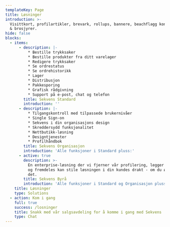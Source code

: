 ```yaml
---
templateKey: Page
title: Løsninger
introduction: >-
  Visittkort, profilartikler, brevark, rollups, bannere, beachflagg konvolutter
  & brosjyrer.
hide: false
blocks:
  - items:
      - description: |-
          * Bestille trykksaker
          * Bestille produkter fra ditt varelager
          * Redigere trykksaker
          * Se ordrestatus
          * Se ordrehistorikk
          * Lager
          * Distribusjon
          * Pakkesporing
          * Grafisk rådgivning
          * Support på e-post, chat og telefon
        title: Sekvens Standard
        introduction: ''
      - description: |-
          * Tilgangskontroll med tilpassede brukernivåer
          * Single Sign-on
          * Sekvens i din organisasjons design
          * Skreddersydd funksjonalitet
          * Nettbutikk-løsning
          * Designtjenester
          * Profilhåndbok
        title: Sekvens Organisasjon
        introduction: 'Alle funksjoner i Standard pluss:'
      - active: true
        description: >-
          En enterprise-løsning der vi fjerner vår profilering, legger inn din
          og fremdeles kan stile løsningen i din kundes drakt - om du ønsker
          det.
        title: Sekvens Byrå
        introduction: 'Alle funksjoner i Standard og Organisasjon pluss:'
    title: Løsninger
    type: Solutions
  - action: Kom i gang
    full: true
    success: /losninger
    title: Snakk med vår salgsavdeling for å komme i gang med Sekvens
    type: Chat
---
```


